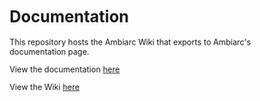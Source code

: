 # Documentation

This repository hosts the Ambiarc Wiki that exports to Ambiarc's documentation page.

View the documentation [here](http://ambiarc.com/documentation.html)

View the Wiki [here](https://github.com/Ambiarc/Documentation/wiki)
